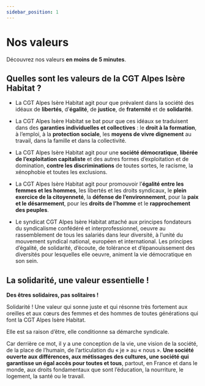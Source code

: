 ```yaml
---
sidebar_position: 1
---
```


# Nos valeurs

Découvrez nos valeurs **en moins de 5 minutes**.

## Quelles sont les valeurs de la CGT Alpes Isère Habitat ?

* La CGT Alpes Isère Habitat agit pour que prévalent dans la société des idéaux de **libertés**, d’**égalité**, de **justice**, de **fraternité** et de **solidarité**.

* La CGT Alpes Isère Habitat se bat pour que ces idéaux se traduisent dans des **garanties individuelles et collectives** : le **droit à la formation**, à l’emploi, à la **protection sociale**, les **moyens de vivre dignement** au travail, dans la famille et dans la collectivité.

* La CGT Alpes Isère Habitat agit pour une **société démocratique**, **libérée de l’exploitation capitaliste** et des autres formes d’exploitation et de domination, **contre les discriminations** de toutes sortes, le racisme, la xénophobie et toutes les exclusions.

* La CGT Alpes Isère Habitat agit pour promouvoir l’**égalité entre les femmes et les hommes**, les libertés et les droits syndicaux, le **plein exercice de la citoyenneté**, la **défense de l’environnement**, pour la **paix et le désarmement**, pour les **droits de l’homme** et le **rapprochement des peuples**.

* Le syndicat CGT Alpes Isère Habitat attaché aux principes fondateurs du syndicalisme confédéré et interprofessionnel, oeuvre au rassemblement de tous les salariés dans leur diversité, à l’unité du mouvement syndical national, européen et international. Les principes d’égalité, de solidarité, d’écoute, de tolérance et d’épanouissement des diversités pour lesquelles elle oeuvre, animent la vie démocratique en son sein.

## La solidarité, une valeur essentielle !

**Des êtres solidaires, pas solitaires !**

Solidarité ! Une valeur qui sonne juste et qui résonne très fortement aux oreilles et aux cœurs des femmes et des hommes de toutes générations qui font la CGT Alpes Isère Habitat.

Elle est sa raison d’être, elle conditionne sa démarche syndicale.

Car derrière ce mot, il y a une conception de la vie, une vision de la société, de la place de l’humain, de l’articulation du « je » au « nous ». **Une société ouverte aux différences, aux métissages des cultures, une société qui garantisse un égal accès pour toutes et tous**, partout, en France et dans le monde, aux droits fondamentaux que sont l’éducation, la nourriture, le logement, la santé ou le travail.